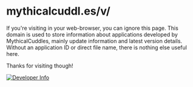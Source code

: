 # mythicalcuddl.es/v/

If you're visiting in your web-browser, you can ignore this page. This domain is used to store information about applications developed by MythicalCuddles, mainly update information and latest version details. Without an application ID or direct file name, there is nothing else useful here.

Thanks for visiting though!

<a href="https://www.mythicalcuddl.es" target="_BLANK"><img alt="Developer Info" src="https://img.shields.io/badge/Developer-MythicalCuddles-ffa32f.svg" /></a>
